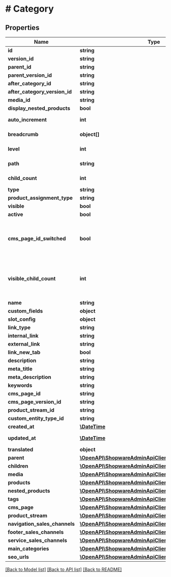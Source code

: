 # # Category

## Properties

Name | Type | Description | Notes
------------ | ------------- | ------------- | -------------
**id** | **string** |  | [optional]
**version_id** | **string** |  | [optional]
**parent_id** | **string** |  | [optional]
**parent_version_id** | **string** |  | [optional]
**after_category_id** | **string** |  | [optional]
**after_category_version_id** | **string** |  | [optional]
**media_id** | **string** |  | [optional]
**display_nested_products** | **bool** |  |
**auto_increment** | **int** |  | [optional] [readonly]
**breadcrumb** | **object[]** |  | [optional] [readonly]
**level** | **int** |  | [optional] [readonly]
**path** | **string** |  | [optional] [readonly]
**child_count** | **int** |  | [optional] [readonly]
**type** | **string** |  |
**product_assignment_type** | **string** |  |
**visible** | **bool** |  | [optional]
**active** | **bool** |  | [optional]
**cms_page_id_switched** | **bool** | Runtime field, cannot be used as part of the criteria. | [optional]
**visible_child_count** | **int** | Runtime field, cannot be used as part of the criteria. | [optional]
**name** | **string** |  |
**custom_fields** | **object** |  | [optional]
**slot_config** | **object** |  | [optional]
**link_type** | **string** |  | [optional]
**internal_link** | **string** |  | [optional]
**external_link** | **string** |  | [optional]
**link_new_tab** | **bool** |  | [optional]
**description** | **string** |  | [optional]
**meta_title** | **string** |  | [optional]
**meta_description** | **string** |  | [optional]
**keywords** | **string** |  | [optional]
**cms_page_id** | **string** |  | [optional]
**cms_page_version_id** | **string** |  | [optional]
**product_stream_id** | **string** |  | [optional]
**custom_entity_type_id** | **string** |  | [optional]
**created_at** | [**\DateTime**](\DateTime.md) |  | [readonly]
**updated_at** | [**\DateTime**](\DateTime.md) |  | [optional] [readonly]
**translated** | **object** |  | [optional]
**parent** | [**\OpenAPI\ShopwareAdminApiClient\Model\Category**](Category.md) |  | [optional]
**children** | [**\OpenAPI\ShopwareAdminApiClient\Model\Category[]**](Category.md) |  | [optional]
**media** | [**\OpenAPI\ShopwareAdminApiClient\Model\Media**](Media.md) |  | [optional]
**products** | [**\OpenAPI\ShopwareAdminApiClient\Model\Product[]**](Product.md) |  | [optional]
**nested_products** | [**\OpenAPI\ShopwareAdminApiClient\Model\Product[]**](Product.md) |  | [optional]
**tags** | [**\OpenAPI\ShopwareAdminApiClient\Model\Tag[]**](Tag.md) |  | [optional]
**cms_page** | [**\OpenAPI\ShopwareAdminApiClient\Model\CmsPage**](CmsPage.md) |  | [optional]
**product_stream** | [**\OpenAPI\ShopwareAdminApiClient\Model\ProductStream**](ProductStream.md) |  | [optional]
**navigation_sales_channels** | [**\OpenAPI\ShopwareAdminApiClient\Model\SalesChannel[]**](SalesChannel.md) |  | [optional]
**footer_sales_channels** | [**\OpenAPI\ShopwareAdminApiClient\Model\SalesChannel[]**](SalesChannel.md) |  | [optional]
**service_sales_channels** | [**\OpenAPI\ShopwareAdminApiClient\Model\SalesChannel[]**](SalesChannel.md) |  | [optional]
**main_categories** | [**\OpenAPI\ShopwareAdminApiClient\Model\MainCategory[]**](MainCategory.md) |  | [optional]
**seo_urls** | [**\OpenAPI\ShopwareAdminApiClient\Model\SeoUrl[]**](SeoUrl.md) |  | [optional]

[[Back to Model list]](../../README.md#models) [[Back to API list]](../../README.md#endpoints) [[Back to README]](../../README.md)
